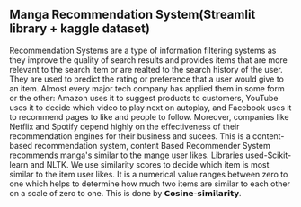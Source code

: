 <h2> Manga Recommendation System(Streamlit library + kaggle dataset) </h2>

Recommendation Systems are a type of information filtering systems as they improve the quality of search results and provides items that are more relevant to the search item or are realted to the search history of the user.
They are used to predict the rating or preference that a user would give to an item. Almost every major tech company has applied them in some form or the other: Amazon uses it to suggest products to customers, YouTube uses it to decide which video to play next on autoplay, and Facebook uses it to recommend pages to like and people to follow. Moreover, companies like Netflix and Spotify depend highly on the effectiveness of their recommendation engines for their business and sucees.
This is a content-based recommendation system, content Based Recommender System recommends manga's similar to the mange user likes.
Libraries used-Scikit-learn and NLTK. 
We use similarity scores to decide which item is most similar to the item user likes. It is a numerical value ranges between zero to one which helps to determine how much two items are similar to each other on a scale of zero to one.
This is done by 𝗖𝗼𝘀𝗶𝗻𝗲-𝘀𝗶𝗺𝗶𝗹𝗮𝗿𝗶𝘁𝘆. 
